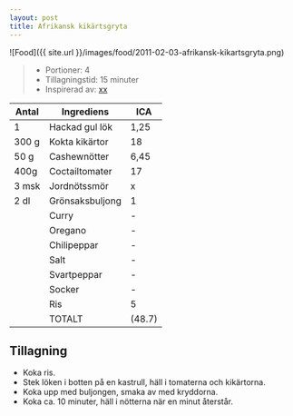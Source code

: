 ```yaml
---
layout: post
title: Afrikansk kikärtsgryta
---
```


![Food]({{ site.url }}/images/food/2011-02-03-afrikansk-kikartsgryta.png)

>* Portioner: 4
>* Tillagningstid: 15 minuter
>* Inspirerad av: [xx](http://www.vegetariskt.com/visarecept.asp?ReceptID=230)

Antal | Ingrediens                | ICA
----- | ------------------------- | ---
1     | Hackad gul lök            | 1,25
300 g | Kokta kikärtor            | 18
50 g  | Cashewnötter              | 6,45
400g  | Coctailtomater            | 17
3 msk | Jordnötssmör              | x
2 dl  | Grönsaksbuljong           | 1
      | Curry                     | -
      | Oregano                   | -
      | Chilipeppar               | -
      | Salt                      | -
      | Svartpeppar               | -
      | Socker                    | -
      | Ris                       | 5
      | TOTALT                    | (48.7)

Tillagning
----------

* Koka ris.
* Stek löken i botten på en kastrull, häll i tomaterna och kikärtorna.
* Koka upp med buljongen, smaka av med kryddorna.
* Koka ca. 10 minuter, häll i nötterna när en minut återstår.


